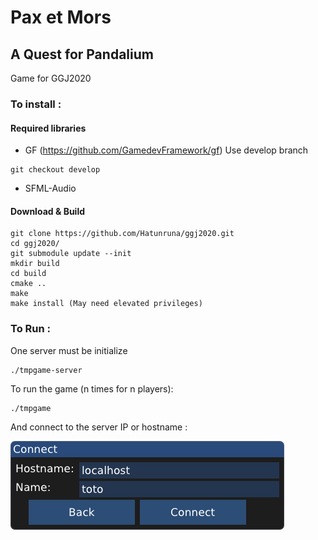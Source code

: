 # Pax et Mors
 ## A Quest for Pandalium
Game for GGJ2020

### To install :

#### Required libraries

- GF (https://github.com/GamedevFramework/gf)
Use develop branch
```
git checkout develop
```

- SFML-Audio

#### Download & Build
```
git clone https://github.com/Hatunruna/ggj2020.git
cd ggj2020/
git submodule update --init
mkdir build
cd build
cmake ..
make
make install (May need elevated privileges)
```

### To Run :

One server must be initialize
```
./tmpgame-server
```
To run the game (n times for n players):
```
./tmpgame
```
And connect to the server IP or hostname :

![alt text](Misc/LoginServer.png "Connexion window")
